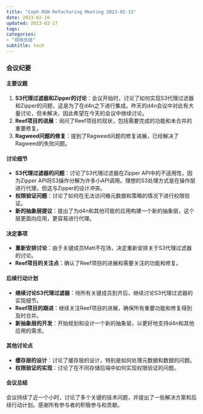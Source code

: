 ```yaml
---
title: "Ceph RGW Refactoring Meeting 2023-02-15"
date: 2023-02-16
updated: 2023-02-17
tags:
categories:
- "视频总结"
subtitle: tech
---
```



### 会议纪要

#### 主要议题
1. **S3代理过滤器和Zipper的讨论**：会议开始时，讨论了如何实现S3代理过滤器和Zipper的问题，这是为了在d4n之下进行集成。昨天的d4n会议中对此有大量讨论，但未解决，因此希望在今天的会议中继续讨论。
2. **Reef项目的进展**：询问了Reef项目的现状，包括需要完成的功能和未合并的重要修复。
3. **Ragweed问题的修复**：提到了Ragweed问题的修复进展，已经解决了Ragweed的失败问题。

#### 讨论细节
- **S3代理过滤器的问题**：讨论了S3代理过滤器在Zipper API中的不适用性，因为Zipper API将S3操作分解为许多小API调用。理想的S3处理方式是在操作层进行代理，但这与Zipper的设计冲突。
- **权限验证问题**：讨论了如何在无法访问桶元数据和策略的情况下进行权限验证。
- **新的抽象层提议**：提出了为d4n和其他可能的应用构建一个新的抽象层，这个层更面向应用，更容易进行代理。

#### 决定事项
- **重新安排讨论**：由于关键成员Matt不在场，决定重新安排关于S3代理过滤器的讨论。
- **Reef项目的关注点**：确认了Reef项目的进展和需要关注的功能和修复。

#### 后续行动计划
- **继续讨论S3代理过滤器**：待所有关键成员到齐后，继续讨论S3代理过滤器的实现细节。
- **Reef项目的跟进**：继续关注Reef项目的进展，确保所有重要功能和修复得到及时合并。
- **新抽象层的开发**：开始规划和设计一个新的抽象层，以更好地支持d4n和其他应用的需求。

#### 其他讨论点
- **缓存层的设计**：讨论了缓存层的设计，特别是如何处理元数据和数据的问题。
- **权限验证的实现**：讨论了在不同存储后端中如何实现权限验证的问题。

#### 会议总结
会议持续了近一个小时，讨论了多个关键的技术问题，并提出了一些解决方案和后续行动计划。感谢所有参与者的积极参与和贡献。